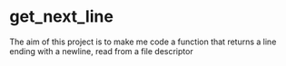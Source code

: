 # get_next_line
The aim of this project is to make me code a function that returns a line ending with a newline, read from a file descriptor

